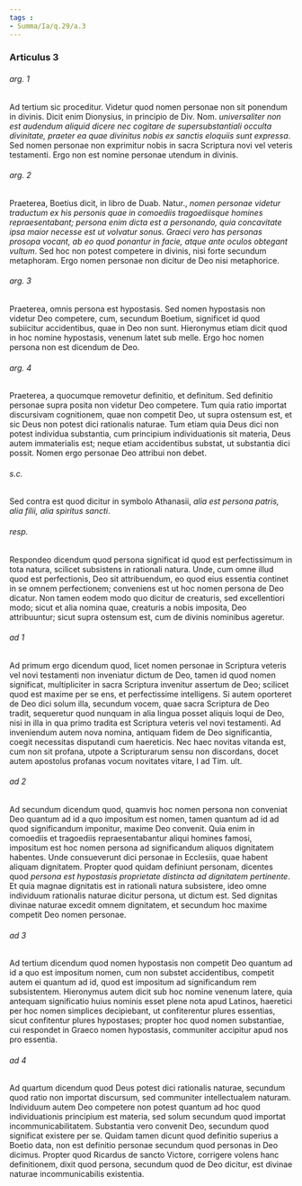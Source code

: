 ```yaml
---
tags : 
- Summa/Ia/q.29/a.3
---
```


### Articulus 3

###### arg. 1
Ad tertium sic proceditur. Videtur quod nomen personae non sit ponendum in divinis. Dicit enim Dionysius, in principio de Div. Nom. *universaliter non est audendum aliquid dicere nec cogitare de supersubstantiali occulta divinitate, praeter ea quae divinitus nobis ex sanctis eloquiis sunt expressa*. Sed nomen personae non exprimitur nobis in sacra Scriptura novi vel veteris testamenti. Ergo non est nomine personae utendum in divinis.

###### arg. 2
Praeterea, Boetius dicit, in libro de Duab. Natur., *nomen personae videtur traductum ex his personis quae in comoediis tragoediisque homines repraesentabant; persona enim dicta est a personando, quia concavitate ipsa maior necesse est ut volvatur sonus. Graeci vero has personas prosopa vocant, ab eo quod ponantur in facie, atque ante oculos obtegant vultum*. Sed hoc non potest competere in divinis, nisi forte secundum metaphoram. Ergo nomen personae non dicitur de Deo nisi metaphorice.

###### arg. 3
Praeterea, omnis persona est hypostasis. Sed nomen hypostasis non videtur Deo competere, cum, secundum Boetium, significet id quod subiicitur accidentibus, quae in Deo non sunt. Hieronymus etiam dicit quod in hoc nomine hypostasis, venenum latet sub melle. Ergo hoc nomen persona non est dicendum de Deo.

###### arg. 4
Praeterea, a quocumque removetur definitio, et definitum. Sed definitio personae supra posita non videtur Deo competere. Tum quia ratio importat discursivam cognitionem, quae non competit Deo, ut supra ostensum est, et sic Deus non potest dici rationalis naturae. Tum etiam quia Deus dici non potest individua substantia, cum principium individuationis sit materia, Deus autem immaterialis est; neque etiam accidentibus substat, ut substantia dici possit. Nomen ergo personae Deo attribui non debet.

###### s.c.
Sed contra est quod dicitur in symbolo Athanasii, *alia est persona patris, alia filii, alia spiritus sancti*.

###### resp.
Respondeo dicendum quod persona significat id quod est perfectissimum in tota natura, scilicet subsistens in rationali natura. Unde, cum omne illud quod est perfectionis, Deo sit attribuendum, eo quod eius essentia continet in se omnem perfectionem; conveniens est ut hoc nomen persona de Deo dicatur. Non tamen eodem modo quo dicitur de creaturis, sed excellentiori modo; sicut et alia nomina quae, creaturis a nobis imposita, Deo attribuuntur; sicut supra ostensum est, cum de divinis nominibus ageretur.

###### ad 1
Ad primum ergo dicendum quod, licet nomen personae in Scriptura veteris vel novi testamenti non inveniatur dictum de Deo, tamen id quod nomen significat, multipliciter in sacra Scriptura invenitur assertum de Deo; scilicet quod est maxime per se ens, et perfectissime intelligens. Si autem oporteret de Deo dici solum illa, secundum vocem, quae sacra Scriptura de Deo tradit, sequeretur quod nunquam in alia lingua posset aliquis loqui de Deo, nisi in illa in qua primo tradita est Scriptura veteris vel novi testamenti. Ad inveniendum autem nova nomina, antiquam fidem de Deo significantia, coegit necessitas disputandi cum haereticis. Nec haec novitas vitanda est, cum non sit profana, utpote a Scripturarum sensu non discordans, docet autem apostolus profanas vocum novitates vitare, I ad Tim. ult.

###### ad 2
Ad secundum dicendum quod, quamvis hoc nomen persona non conveniat Deo quantum ad id a quo impositum est nomen, tamen quantum ad id ad quod significandum imponitur, maxime Deo convenit. Quia enim in comoediis et tragoediis repraesentabantur aliqui homines famosi, impositum est hoc nomen persona ad significandum aliquos dignitatem habentes. Unde consueverunt dici personae in Ecclesiis, quae habent aliquam dignitatem. Propter quod quidam definiunt personam, dicentes quod *persona est hypostasis proprietate distincta ad dignitatem pertinente*. Et quia magnae dignitatis est in rationali natura subsistere, ideo omne individuum rationalis naturae dicitur persona, ut dictum est. Sed dignitas divinae naturae excedit omnem dignitatem, et secundum hoc maxime competit Deo nomen personae.

###### ad 3
Ad tertium dicendum quod nomen hypostasis non competit Deo quantum ad id a quo est impositum nomen, cum non substet accidentibus, competit autem ei quantum ad id, quod est impositum ad significandum rem subsistentem. Hieronymus autem dicit sub hoc nomine venenum latere, quia antequam significatio huius nominis esset plene nota apud Latinos, haeretici per hoc nomen simplices decipiebant, ut confiterentur plures essentias, sicut confitentur plures hypostases; propter hoc quod nomen substantiae, cui respondet in Graeco nomen hypostasis, communiter accipitur apud nos pro essentia.

###### ad 4
Ad quartum dicendum quod Deus potest dici rationalis naturae, secundum quod ratio non importat discursum, sed communiter intellectualem naturam. Individuum autem Deo competere non potest quantum ad hoc quod individuationis principium est materia, sed solum secundum quod importat incommunicabilitatem. Substantia vero convenit Deo, secundum quod significat existere per se. Quidam tamen dicunt quod definitio superius a Boetio data, non est definitio personae secundum quod personas in Deo dicimus. Propter quod Ricardus de sancto Victore, corrigere volens hanc definitionem, dixit quod persona, secundum quod de Deo dicitur, est divinae naturae incommunicabilis existentia.

